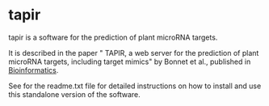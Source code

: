 # tapir

tapir is a software for the prediction of plant microRNA targets.

It is described in the paper " TAPIR, a web server for the prediction of plant microRNA targets, including
  target mimics" by Bonnet et al., published in [Bioinformatics](http://bioinformatics.oxfordjournals.org/content/26/12/1566.abstract).
  
See for the readme.txt file for detailed instructions on how to install and use this standalone version of the software.

